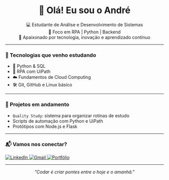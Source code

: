 <h1 align="center">👋 Olá! Eu sou o André</h1>

<p align="center">
  💻 Estudante de Análise e Desenvolvimento de Sistemas<br>
  🤖 Foco em RPA | Python | Backend<br>
  🚀 Apaixonado por tecnologia, inovação e aprendizado contínuo
</p>

---

### 🔧 Tecnologias que venho estudando
- 🐍 Python & SQL
- 🤖 RPA com UiPath
- ☁️ Fundamentos de Cloud Computing
- 🛠️ Git, GitHub e Linux básico

---

### 📌 Projetos em andamento
- `Quality Study`: sistema para organizar rotinas de estudo
- Scripts de automação com Python e UiPath
- Protótipos com Node.js e Flask

---

### 📬 Vamos nos conectar?

<p>
  <a href="https://www.linkedin.com/in/andresqueiroz/" target="_blank">
    <img src="https://img.shields.io/badge/LinkedIn-0077B5?style=for-the-badge&logo=linkedin&logoColor=white" alt="LinkedIn"/>
  </a>
  <a href="mailto:andresqdc2006@gmail.com" target="_blank">
    <img src="https://img.shields.io/badge/Gmail-D14836?style=for-the-badge&logo=gmail&logoColor=white" alt="Gmail"/>
  </a>
  <a href="https://sites.google.com/view/portfoliohub-andre?usp=sharing" target="_blank">
    <img src="https://img.shields.io/badge/Portfólio-4285F4?style=for-the-badge&logo=google-chrome&logoColor=white" alt="Portfólio"/>
  </a>
</p>

---

<p align="center"><i>"Codar é criar pontes entre o hoje e o amanhã."</i></p>
